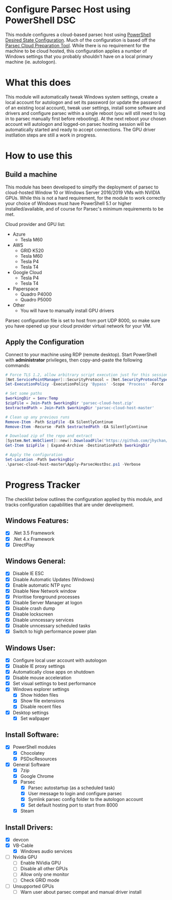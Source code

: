 # Configure Parsec Host using PowerShell DSC
This module configures a cloud-based parsec host using [PowerShell Desired State Configuration](https://docs.microsoft.com/en-us/powershell/scripting/dsc/getting-started/wingettingstarted?view=powershell-5.1). Much of the configuration is based off the [Parsec Cloud Preparation Tool](https://github.com/jamesstringerparsec/Parsec-Cloud-Preparation-Tool). While there is no requirement for the machine to be cloud hosted, this configuration applies a number of Windows settings that you probably shouldn't have on a local primary machine (ie. autologon).

# What this does
This module will automatically tweak Windows system settings, create a local account for autologon and set its password (or update the password of an existing local account), tweak user settings, install some software and drivers and configure parsec within a single reboot (you will still need to log in to parsec manually first before rebooting). At the next reboot your chosen account will autologon and logged-on parsec hosting session will be automatically started and ready to accept connections. The GPU driver instllation steps are still a work in progress.

# How to use this
## Build a machine
This module has been developed to simplfy the deployment of parsec to cloud-hosted Window 10 or Windows Server 2016/2019 VMs with NVIDIA GPUs. While this is not a hard requirement, for the module to work correctly your choice of Windows must have PowerShell 5.1 or higher installed/available, and of course for Parsec's minimum requirements to be met.

Cloud provider and GPU list:
 - Azure
   - Tesla M60
 - AWS
   - GRID K520
   - Tesla M60
   - Tesla P4
   - Tesla T4
 - Google Cloud
   - Tesla P4
   - Tesla T4
 - Paperspace
   - Quadro P4000
   - Quadro P5000
 - Other
   - You will have to manually install GPU drivers

Parsec configuration file is set to host from port UDP 8000, so make sure you have opened up your cloud provider virtual network for your VM.

## Apply the Configuration
Connect to your machine using RDP (remote desktop). Start PowerShell with **administrator** privileges, then copy-and-paste the following commands:
```powershell
# Force TLS 1.2, allow arbitrary script execution just for this session
[Net.ServicePointManager]::SecurityProtocol = [Net.SecurityProtocolType]::Tls12
Set-ExecutionPolicy -ExecutionPolicy 'Bypass' -Scope 'Process' -Force

# Set some paths
$workingDir = $env:Temp
$zipFile = Join-Path $workingDir 'parsec-cloud-host.zip'
$extractedPath = Join-Path $workingDir 'parsec-cloud-host-master'

# Clean up any previous runs
Remove-Item -Path $zipFile -EA SilentlyContinue
Remove-Item -Recurse -Path $extractedPath -EA SilentlyContinue

# Download zip of the repo and extract
[System.Net.WebClient]::new().DownloadFile('https://github.com/jhychan/parsec-cloud-host/archive/master.zip', $zipFile)
Get-Item $zipFile | Expand-Archive -DestinationPath $workingDir

# Apply the configuration
Set-Location -Path $workingDir
.\parsec-cloud-host-master\Apply-ParsecHostDsc.ps1 -Verbose
```


# Progress Tracker
The checklist below outlines the configuration applied by this module, and tracks configuration capabilities that are under development.

## Windows Features:
 - [x] .Net 3.5 Framework
 - [x] .Net 4.x Framework
 - [x] DirectPlay

## Windows General:
 - [x] Disable IE ESC
 - [x] Disable Automatic Updates (Windows)
 - [x] Enable automatic NTP sync
 - [x] Disable New Network window
 - [x] Prioritise foreground processes
 - [x] Disable Server Manager at logon
 - [x] Disable crash dump
 - [x] Disable lockscreen
 - [x] Disable unncessary services
 - [x] Disable unncessary scheduled tasks
 - [x] Switch to high performance power plan

## Windows User:
 - [x] Configure local user account with autologon
 - [x] Disable IE proxy settings
 - [x] Automatically close apps on shutdown
 - [x] Disable mouse acceleration
 - [x] Set visual settings to best performance
 - [x] Windows explorer settings
    - [x] Show hidden files
    - [x] Show file extensions
 	- [x] Disable recent files
 - [x] Desktop settings
 	- [x] Set wallpaper

## Install Software:
 - [x] PowerShell modules
 	- [x] Chocolatey
 	- [x] PSDscResources
 - [x] General Software
 	- [x] 7zip
 	- [x] Google Chrome
 	- [x] Parsec
 	   - [x] Parsec autostartup (as a scheduled task)
 	   - [x] User message to login and configure parsec
 	   - [x] Symlink parsec config folder to the autologon account
 	   - [x] Set default hosting port to start from 8000
 	- [x] Steam

## Install Drivers:
 - [x] devcon
 - [x] VB-Cable
 	- [x] Windows audio services
 - [ ] Nvidia GPU
 	- [ ] Enable NVidia GPU
 	- [ ] Disable all other GPUs
 	- [ ] Allow only one monitor
 	- [ ] Check GRID mode
 - [ ] Unsupported GPUs
    - [ ] Warn user about parsec compat and manual driver install
